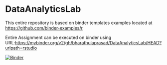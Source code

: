 # DataAnalyticsLab

This entire repository is based on binder templates examples located at https://github.com/binder-examples/r


Entire Assignment can be executed on binder using URL:https://mybinder.org/v2/gh/bharathulaprasad/DataAnalyticsLab/HEAD?urlpath=rstudio

[![Binder](https://mybinder.org/badge_logo.svg)](https://mybinder.org/v2/gh/bharathulaprasad/DataAnalyticsLab/HEAD?urlpath=rstudio)

